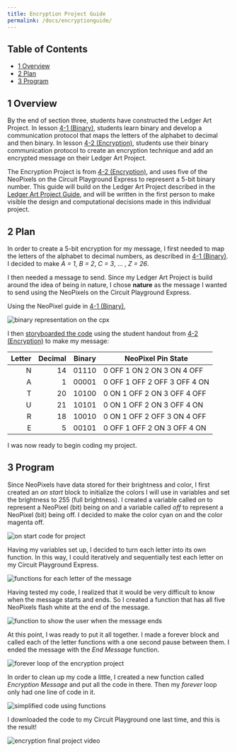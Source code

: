 ```yaml
---
title: Encryption Project Guide
permalink: /docs/encryptionguide/
---
```


## Table of Contents
- [1 Overview](#overview)
- [2 Plan](#plan)
- [3 Program](#program)

## 1 Overview <a name="overview"></a>
By the end of section three, students have constructed the Ledger Art Project.
In lesson [4-1 (Binary)](../4-1/), students learn binary and develop a communication
protocol that maps the letters of the alphabet to decimal and then binary. In
lesson [4-2 (Encryption)](../4-2/), students use their binary communication
protocol to create an encryption technique and add an encrypted message on their
Ledger Art Project.

The Encryption Project is from [4-2 (Encryption)](../4-2/), and uses five of the
NeoPixels on the Circuit Playground Express to represent a 5-bit binary number.
This guide will build on the Ledger Art Project described in the
[Ledger Art Project Guide](../ledgerguide/), and will be written in the first
person to make visible the design and computational decisions made in this
individual project.

## 2 Plan <a name="plan"></a>
In order to create a 5-bit encryption for my message, I first needed to map the
letters of the alphabet to decimal numbers, as described in [4-1 (Binary)](../4-1/).
I decided to make *A = 1*, *B = 2*, *C = 3*, ... , *Z = 26*.

I then needed a message to send. Since my Ledger Art Project is build around the
idea of being in nature, I chose **nature** as the message I wanted to send using
the NeoPixels on the Circuit Playground Express.

Using the NeoPixel guide in [4-1 (Binary)](../4-1/),

![binary representation on the cpx](../resources/images/4-2_binary-representation-cpx.png)

I then [storyboarded the code](../guides/guide-resources/enc-4-2_program-name.pdf)
using the student handout from [4-2 (Encryption)](../4-2/) to make my message:

|     Letter    |     Decimal    |     Binary    |     NeoPixel Pin State                              |
|--------------:|---------------:|:-------------:|-----------------------------------------------------|
|     N         |     14         |     01110     |     0 OFF     1 ON     2 ON     3 ON     4 OFF      |
|     A         |     1          |     00001     |     0 OFF     1 OFF     2 OFF     3 OFF     4 ON    |
|     T         |     20         |     10100     |     0 ON     1 OFF     2 ON     3 OFF     4 OFF     |
|     U         |     21         |     10101     |     0 ON     1 OFF     2 ON     3 OFF     4 ON      |
|     R         |     18         |     10010     |     0 ON     1 OFF     2 OFF     3 ON     4 OFF     |
|     E         |     5          |     00101     |     0 OFF     1 OFF     2 ON     3 OFF     4 ON     |

I was now ready to begin coding my project.

## 3 Program <a name="program"></a>
Since NeoPixels have data stored for their brightness and color, I first created
an *on start* block to initialize the colors I will use in variables and set the
brightness to 255 (full brightness). I created a variable called *on* to represent
a NeoPixel (bit) being on and a variable called *off* to represent a NeoPixel (bit)
being off. I decided to make the color cyan on and the color magenta off.

![on start code for project](../guides/guide-resources/enc-on-start.png)

Having my variables set up, I decided to turn each letter into its own function.
In this way, I could iteratively and sequentially test each letter on my Circuit
Playground Express.

![functions for each letter of the message](../guides/guide-resources/enc-functions.png)

Having tested my code, I realized that it would be very difficult to know when the
message starts and ends. So I created a function that has all five NeoPixels flash
white at the end of the message.

![function to show the user when the message ends](../guides/guide-resources/enc-end-message.png)

At this point, I was ready to put it all together. I made a forever block and
called each of the letter functions with a one second pause between them. I ended
the message with the *End Message* function.

![forever loop of the encryption project](../guides/guide-resources/enc-main.png)

In order to clean up my code a little, I created a new function called *Encryption Message*
and put all the code in there. Then my *forever* loop only had one line of code in it.

![simplified code using functions](../guides/guide-resources/enc-simplified.png)

I downloaded the code to my Circuit Playground one last time, and this is the
result!

![encryption final project video](../guides/guide-resources/enc-final-product.gif)
